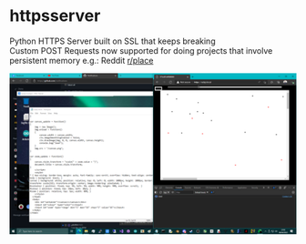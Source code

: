 # httpsserver
Python HTTPS Server built on SSL that keeps breaking \
Custom POST Requests now supported for doing projects that involve persistent memory
e.g.: Reddit [r/place](https://www.reddit.com/r/place/)

![screenshot](https://github.com/themindvirus/httpsserver/blob/rackslashspace/screenshot.png)
